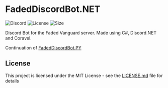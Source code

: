 # FadedDiscordBot.NET

![Discord](https://discord.com/api/guilds/424618984302706689/embed.png)
![License](https://img.shields.io/github/license/Hen676/FadedDiscordBot.NET)
![Size](https://img.shields.io/github/repo-size/Hen676/FadedDiscordBot.NET)

 Discord Bot for the Faded Vanguard server. Made using C#, Discord.NET and Coravel.
 
 Continuation of [FadedDiscordBot.PY](https://github.com/user/repo/blob/branch/other_file.md)
 
## License
This project is licensed under the MIT License - see the [LICENSE.md](https://github.com/Hen676/FadedDiscordBot.NET/blob/main/LICENSE) file for details
